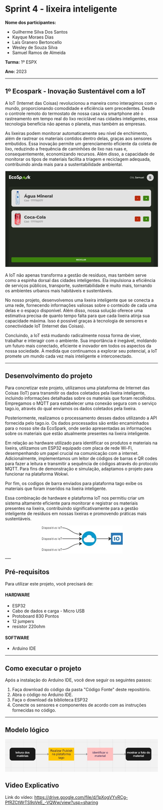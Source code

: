 

# Sprint 4 - lixeira inteligente

**Nome dos participantes:**

- Guilherme Silva Dos Santos
- Kayque Moraes Dias
- Laís Granero Bertoncello
- Wesley de Souza Silva
- Samuel Ramos de Almeida

**Turma:** 1º ESPX

**Ano:** 2023
___

## 1º Ecospark - Inovação Sustentável com a IoT 

A IoT (Internet das Coisas) revolucionou a maneira como interagimos com o mundo, proporcionando comodidade e eficiência sem precedentes. Desde o controle remoto do termostato de nossa casa via smartphone até o rastreamento em tempo real do lixo reciclável nas cidades inteligentes, essa tecnologia beneficia não apenas o planeta, mas também as empresas.

As lixeiras podem monitorar automaticamente seu nível de enchimento, além de rastrear os materiais contidos dentro delas, graças aos sensores embutidos. Essa inovação permite um gerenciamento eficiente da coleta de lixo, reduzindo a frequência de caminhões de lixo nas ruas e, consequentemente, economizando recursos. Além disso, a capacidade de monitorar os tipos de materiais facilita a triagem e reciclagem adequada, contribuindo ainda mais para a sustentabilidade ambiental.

<div align="center">
<img src="img/contagem-produto.jpg">

</div>

A IoT não apenas transforma a gestão de resíduos, mas também serve como a espinha dorsal das cidades inteligentes. Ela impulsiona a eficiência de serviços públicos, transporte, sustentabilidade e muito mais, tornando os ambientes urbanos mais habitáveis e sustentáveis.

No nosso projeto, desenvolvemos uma lixeira inteligente que se conecta a uma rede, fornecendo informações valiosas sobre o conteúdo de cada uma delas e o espaço disponível. Além disso, nossa solução oferece uma estimativa precisa de quanto tempo falta para que cada lixeira atinja sua capacidade máxima. Isso é possível graças à tecnologia de sensores e conectividade IoT (Internet das Coisas).

Concluindo, a IoT está mudando radicalmente nossa forma de viver, trabalhar e interagir com o ambiente. Sua importância é inegável, moldando um futuro mais conectado, eficiente e inovador em todos os aspectos da nossa sociedade. À medida que continuamos a explorar seu potencial, a IoT promete um mundo cada vez mais inteligente e interconectado.
___


## Desenvolvimento do projeto

Para concretizar este projeto, utilizamos uma plataforma de Internet das Coisas (IoT) para transmitir os dados coletados pela lixeira inteligente, incluindo informações detalhadas sobre os materiais que foram recolhidos. Empregamos o MQTT para estabelecer uma conexão segura com o serviço tago.io, através do qual enviamos os dados coletados pela lixeira.

Posteriormente, realizamos o processamento desses dados utilizando a API fornecida pelo tago.io. Os dados processados são então encaminhados para o nosso site da EcoSpark, onde serão apresentadas as informações sobre os materiais que estão atualmente presentes na lixeira inteligente.

Em relação ao hardware utilizado para identificar os produtos e materiais na lixeira, utilizamos um ESP32 equipado com placa de rede Wi-Fi, desempenhando um papel crucial na comunicação com a internet. Adicionalmente, implementamos um leitor de códigos de barras e QR codes para fazer a leitura e transmitir a sequência de códigos através do protocolo MQTT. Para fins de demonstração e simulação, adaptamos o projeto para funcionar na plataforma Wokwi.

Por fim, os codigos de barra enviados para plataforma tago exibe os materiais que foram inseridos na lixeira inteligente.

Essa combinação de hardware e plataforma IoT nos permitiu criar um sistema altamente eficiente para monitorar e registrar os materiais presentes na lixeira, contribuindo significativamente para a gestão inteligente de resíduos em nossas lixeiras e promovendo práticas mais sustentáveis.


<div align="center">
<img src="img/arquitetura.jpg">

</div>
___
   
## Pré-requisitos

Para utilizar este projeto, você precisará de:

   #### HARDWARE  

   - ESP32
   - Cabo de dados e carga - Micro USB
   - Protoboard 830 Pontos
   - 12 jumpers
   - resistor 220ohm

   #### SOFTWARE 

   - Arduino IDE

   
___
## Como executar o projeto

Após a instalação do Arduíno IDE, você deve seguir os seguintes passos:

1. Faça download do código da pasta "Código Fonte" deste repositório.
2. Abra o código no Arduino IDE.
4. Faça o download da biblioteca ESP32
3. Conecte os sensores e componentes de acordo com as instruções fornecidas no código.

____

## Modelo lógico  

<img src="img/modelo_logico.jpg">

## Video Explicativo
Link do vídeo: https://drive.google.com/file/d/1pXogVYvRCg-PfRZCtWrTS9oVeE_-VQWw/view?usp=sharing

